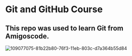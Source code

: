# Git and GitHub Course 

## This repo was used to learn Git from Amigoscode. 

![109077075-81b22b80-76f3-11eb-803c-d7a364b55d84](https://user-images.githubusercontent.com/71671829/147167450-1ee3b9e8-fe42-4485-b55d-418e38ccd99e.png)


